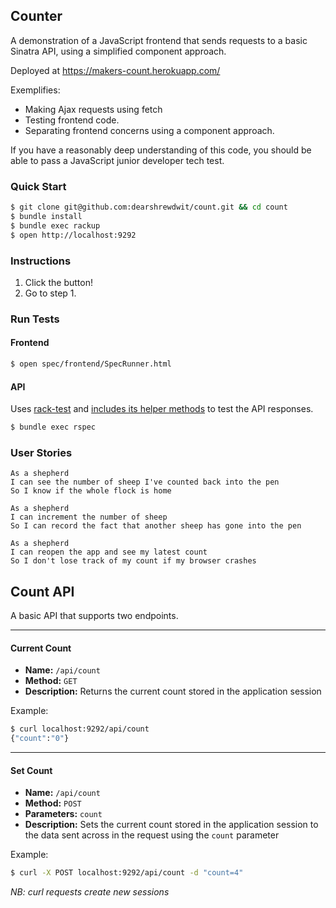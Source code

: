 ## Counter

A demonstration of a JavaScript frontend that sends requests to a basic Sinatra API, using a simplified component approach.

Deployed at https://makers-count.herokuapp.com/

Exemplifies:
- Making Ajax requests using fetch
- Testing frontend code.
- Separating frontend concerns using a component approach.

If you have a reasonably deep understanding of this code, you should be able to pass a JavaScript junior developer tech test.

### Quick Start

```sh
$ git clone git@github.com:dearshrewdwit/count.git && cd count
$ bundle install
$ bundle exec rackup
$ open http://localhost:9292
```

### Instructions

1. Click the button!
2. Go to step 1.

### Run Tests
#### Frontend

```sh
$ open spec/frontend/SpecRunner.html
```

#### API
Uses [rack-test](https://github.com/rack/rack-test) and [includes its helper methods](http://sinatrarb.com/testing.html) to test the API responses.

```sh
$ bundle exec rspec
```

### User Stories

```
As a shepherd
I can see the number of sheep I've counted back into the pen
So I know if the whole flock is home

As a shepherd
I can increment the number of sheep
So I can record the fact that another sheep has gone into the pen

As a shepherd
I can reopen the app and see my latest count
So I don't lose track of my count if my browser crashes
```


## Count API

A basic API that supports two endpoints.

---
#### Current Count
- **Name:** `/api/count`
- **Method:** `GET`
- **Description:** Returns the current count stored in the application session

Example:
```sh
$ curl localhost:9292/api/count
{"count":"0"}
```
---
#### Set Count
- **Name:** `/api/count`
- **Method:** `POST`
- **Parameters:** `count`
- **Description:** Sets the current count stored in the application session to the data sent across in the request using the `count` parameter

Example:
```sh
$ curl -X POST localhost:9292/api/count -d "count=4"
```
_NB: curl requests create new sessions_
